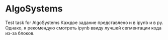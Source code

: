 # AlgoSystems
Test task for AlgoSystems
Каждое задание представлено и в ipynb и в py. Однако, я рекомендую смотреть ipynb ввиду лучшей сегментации кода из-за блоков.
